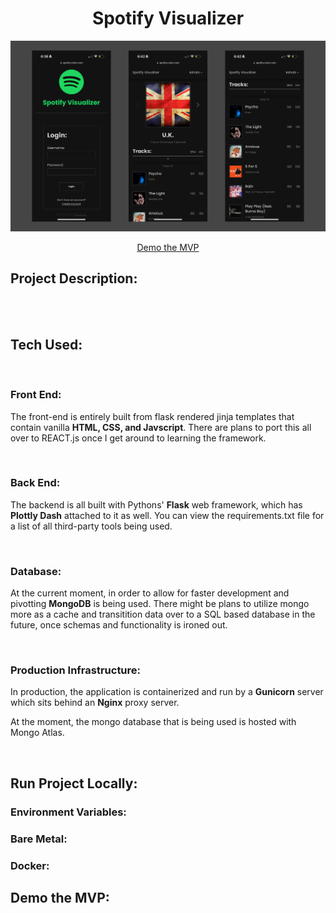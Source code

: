 <h1 align="center">Spotify Visualizer</h1>

![App Preview Header Image](docs/readme-header.png)


<div align="center">
    <a href="#demo-the-mvp">Demo the MVP</a>
</div>


## Project Description:

<br>
<br>

## Tech Used:

<br>

### Front End:
The front-end is entirely built from flask rendered jinja templates that contain vanilla **HTML, CSS, and Javscript**. There are plans to port this all over to REACT.js once I get around to learning the framework.

<br>

### Back End:
The backend is all built with Pythons' **Flask** web framework, which has **Plottly Dash** attached to it as well. You can view the requirements.txt file for a list of all third-party tools being used.

<br>

### Database:
At the current moment, in order to allow for faster development and pivotting **MongoDB** is being used. There might be plans to utilize mongo more as a cache and transitition data over to a SQL based database in the future, once schemas and functionality is ironed out.

<br>

### Production Infrastructure:
In production, the application is containerized and run by a **Gunicorn** server which sits behind an **Nginx** proxy server. 

At the moment, the mongo database that is being used is hosted with Mongo Atlas.

<br>

## Run Project Locally:

### Environment Variables:

### Bare Metal:

### Docker:


## Demo the MVP:

